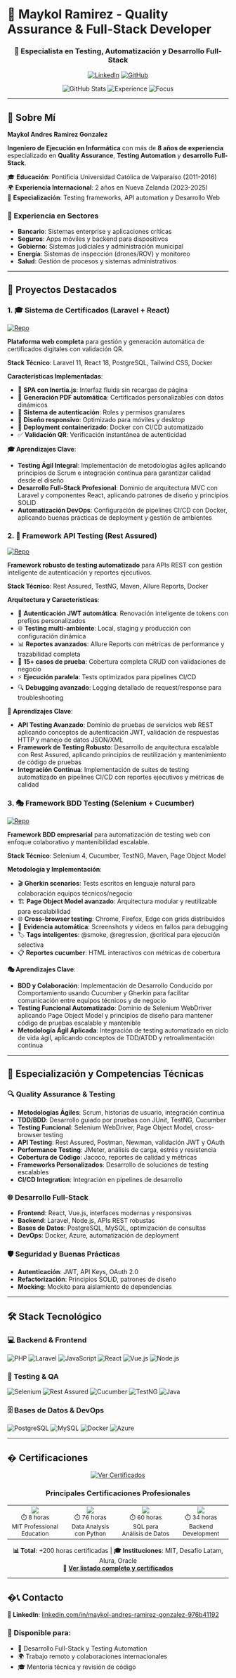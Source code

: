# 🎯 Maykol Ramirez - Quality Assurance & Full-Stack Developer

<div align="center">

### 🚀 Especialista en Testing, Automatización y Desarrollo Full-Stack

[![LinkedIn](https://img.shields.io/badge/LinkedIn-Connect-0077B5?style=for-the-badge&logo=linkedin)](https://www.linkedin.com/in/maykol-andres-ramirez-gonzalez-976b41192/)
[![GitHub](https://img.shields.io/badge/GitHub-Follow-181717?style=for-the-badge&logo=github)](https://github.com/AndresRG82)


![GitHub Stats](https://img.shields.io/badge/Repositories-37-blue?style=flat-square&logo=github)
![Experience](https://img.shields.io/badge/Experience-8%2B_Years-green?style=flat-square)
![Focus](https://img.shields.io/badge/Focus-QA_%26_Testing-orange?style=flat-square)

</div>

---

## 👋 Sobre Mí
**Maykol Andres Ramirez Gonzalez**

**Ingeniero de Ejecución en Informática** con más de **8 años de experiencia** especializado en **Quality Assurance**, **Testing Automation** y **desarrollo Full-Stack**. 

🎓 **Educación**: Pontificia Universidad Católica de Valparaíso (2011-2016)  
🌍 **Experiencia Internacional**: 2 años en Nueva Zelanda (2023-2025)  
🎯 **Especialización**: Testing frameworks, API automation y Desarrollo Web

### 💼 Experiencia en Sectores
- **Bancario**: Sistemas enterprise y aplicaciones críticas
- **Seguros**: Apps móviles y backend para dispositivos
- **Gobierno**: Sistemas judiciales y administración municipal
- **Energía**: Sistemas de inspección (drones/ROV) y monitoreo
- **Salud**: Gestión de procesos y sistemas administrativos

---

## 🚀 Proyectos Destacados

### 1. 🎓 Sistema de Certificados (Laravel + React)
[![Repo](https://img.shields.io/badge/GitHub-Repository-4CAF50?logo=github)](https://github.com/AndresRG82/certificados-public)

**Plataforma web completa** para gestión y generación automática de certificados digitales con validación QR.

**Stack Técnico**: Laravel 11, React 18, PostgreSQL, Tailwind CSS, Docker

**Características Implementadas**:
- 🎨 **SPA con Inertia.js**: Interfaz fluida sin recargas de página
- 📜 **Generación PDF automática**: Certificados personalizables con datos dinámicos
- 🔐 **Sistema de autenticación**: Roles y permisos granulares
- 📱 **Diseño responsivo**: Optimizado para móviles y desktop
- 🐳 **Deployment containerizado**: Docker con CI/CD automatizado
- ✅ **Validación QR**: Verificación instantánea de autenticidad

**🎓 Aprendizajes Clave**:
- **Testing Ágil Integral**: Implementación de metodologías ágiles aplicando principios de Scrum e integración continua para garantizar calidad desde el diseño
- **Desarrollo Full-Stack Profesional**: Dominio de arquitectura MVC con Laravel y componentes React, aplicando patrones de diseño y principios SOLID
- **Automatización DevOps**: Configuración de pipelines CI/CD con Docker, aplicando buenas prácticas de deployment y gestión de ambientes

### 2. 🧪 Framework API Testing (Rest Assured)
[![Repo](https://img.shields.io/badge/GitHub-Repository-FF6B35?logo=github)](https://github.com/AndresRG82/Rest-Assured-Certificados)

**Framework robusto de testing automatizado** para APIs REST con gestión inteligente de autenticación y reportes ejecutivos.

**Stack Técnico**: Rest Assured, TestNG, Maven, Allure Reports, Docker

**Arquitectura y Características**:
- 🔐 **Autenticación JWT automática**: Renovación inteligente de tokens con prefijos personalizados
- 🌐 **Testing multi-ambiente**: Local, staging y producción con configuración dinámica
- 📊 **Reportes avanzados**: Allure Reports con métricas de performance y trazabilidad completa
- 🧪 **15+ casos de prueba**: Cobertura completa CRUD con validaciones de negocio
- ⚡ **Ejecución paralela**: Tests optimizados para pipelines CI/CD
- 🔍 **Debugging avanzado**: Logging detallado de request/response para troubleshooting

**🔬 Aprendizajes Clave**:
- **API Testing Avanzado**: Dominio de pruebas de servicios web REST aplicando conceptos de autenticación JWT, validación de respuestas HTTP y manejo de datos JSON/XML
- **Framework de Testing Robusto**: Desarrollo de arquitectura escalable con Rest Assured, aplicando principios de reutilización y mantenimiento de código de pruebas
- **Integración Continua**: Implementación de suites de testing automatizado en pipelines CI/CD con reportes ejecutivos y métricas de calidad

### 3. 🎭 Framework BDD Testing (Selenium + Cucumber)
[![Repo](https://img.shields.io/badge/GitHub-Repository-9C27B0?logo=github)](https://github.com/AndresRG82/selenium-certificados)

**Framework BDD empresarial** para automatización de testing web con enfoque colaborativo y mantenibilidad escalable.

**Stack Técnico**: Selenium 4, Cucumber, TestNG, Maven, Page Object Model

**Metodología y Implementación**:
- 🎬 **Gherkin scenarios**: Tests escritos en lenguaje natural para colaboración equipos técnicos/negocio
- 🏗️ **Page Object Model avanzado**: Arquitectura modular y reutilizable para escalabilidad
- 🌐 **Cross-browser testing**: Chrome, Firefox, Edge con grids distribuidos
- 📸 **Evidencia automática**: Screenshots y videos en fallos para debugging
- 🏷️ **Tags inteligentes**: @smoke, @regression, @critical para ejecución selectiva
- 📋 **Reportes cucumber**: HTML interactivos con métricas de cobertura

**🎭 Aprendizajes Clave**:
- **BDD y Colaboración**: Implementación de Desarrollo Conducido por Comportamiento usando Cucumber y Gherkin para facilitar comunicación entre equipos técnicos y de negocio
- **Testing Funcional Automatizado**: Dominio de Selenium WebDriver aplicando Page Object Model y principios de diseño para mantener código de pruebas escalable y mantenible
- **Metodología Ágil Aplicada**: Integración de testing automatizado en ciclo de vida ágil, aplicando conceptos de TDD/ATDD y retroalimentación continua

---

## 🎯 Especialización y Competencias Técnicas

### 🔍 Quality Assurance & Testing
- **Metodologías Ágiles**: Scrum, historias de usuario, integración continua
- **TDD/BDD**: Desarrollo guiado por pruebas con JUnit, TestNG, Cucumber
- **Testing Funcional**: Selenium WebDriver, Page Object Model, cross-browser testing
- **API Testing**: Rest Assured, Postman, Newman, validación JWT y OAuth
- **Performance Testing**: JMeter, análisis de carga, estrés y resistencia
- **Cobertura de Código**: Jacoco, reportes de calidad y métricas
- **Frameworks Personalizados**: Desarrollo de soluciones de testing escalables
- **CI/CD Integration**: Integración en pipelines de desarrollo

### 🌐 Desarrollo Full-Stack
- **Frontend**: React, Vue.js, interfaces modernas y responsivas
- **Backend**: Laravel, Node.js, APIs REST robustas
- **Bases de Datos**: PostgreSQL, MySQL, optimización de consultas
- **DevOps**: Docker, Azure, automatización de deployment

### 🛡️ Seguridad y Buenas Prácticas
- **Autenticación**: JWT, API Keys, OAuth 2.0
- **Refactorización**: Principios SOLID, patrones de diseño
- **Mocking**: Mockito para aislamiento de dependencias

---

## 🛠️ Stack Tecnológico

### 💻 Backend & Frontend
![PHP](https://img.shields.io/badge/PHP-777BB4?logo=php) ![Laravel](https://img.shields.io/badge/Laravel-FF2D20?logo=laravel) ![JavaScript](https://img.shields.io/badge/JavaScript-F7DF1E?logo=javascript) ![React](https://img.shields.io/badge/React-61DAFB?logo=react) ![Vue.js](https://img.shields.io/badge/Vue.js-4FC08D?logo=vue.js) ![Node.js](https://img.shields.io/badge/Node.js-339933?logo=node.js)

### 🔬 Testing & QA
![Selenium](https://img.shields.io/badge/Selenium-43B02A?logo=selenium) ![Rest Assured](https://img.shields.io/badge/Rest_Assured-4CAF50) ![Cucumber](https://img.shields.io/badge/Cucumber-23D96C?logo=cucumber) ![TestNG](https://img.shields.io/badge/TestNG-FF9800) ![Java](https://img.shields.io/badge/Java-ED8B00?logo=java)

### 🗄️ Bases de Datos & DevOps  
![PostgreSQL](https://img.shields.io/badge/PostgreSQL-336791?logo=postgresql) ![MySQL](https://img.shields.io/badge/MySQL-4479A1?logo=mysql) ![Docker](https://img.shields.io/badge/Docker-2496ED?logo=docker) ![Azure](https://img.shields.io/badge/Azure-0078D4?logo=microsoft-azure)

---

## � Certificaciones

<div align="center">

[![Ver Certificados](https://img.shields.io/badge/📜_Ver_Todos_los_Certificados-200%2B_Horas-4CAF50?style=for-the-badge)](certificados.md)

### Principales Certificaciones Profesionales

<table>
<tr>
<td align="center" width="25%">
<img src="https://img.shields.io/badge/MIT-Transformación_Digital-A31F34?style=for-the-badge&logo=mit&logoColor=white" /><br/>
<sub>⏱️ 8 horas<br/>MIT Professional Education</sub>
</td>
<td align="center" width="25%">
<img src="https://img.shields.io/badge/Desafío_Latam-Python_Analysis-3776AB?style=for-the-badge&logo=python&logoColor=white" /><br/>
<sub>⏱️ 76 horas<br/>Data Analysis con Python</sub>
</td>
<td align="center" width="25%">
<img src="https://img.shields.io/badge/Desafío_Latam-SQL-4479A1?style=for-the-badge&logo=postgresql&logoColor=white" /><br/>
<sub>⏱️ 60 horas<br/>SQL para Análisis de Datos</sub>
</td>
<td align="center" width="25%">
<img src="https://img.shields.io/badge/Alura-Java_Developer-ED8B00?style=for-the-badge&logo=openjdk&logoColor=white" /><br/>
<sub>⏱️ 34 horas<br/>Backend Development</sub>
</td>
</tr>
</table>

**📊 Total**: +200 horas certificadas | **🎓 Instituciones**: MIT, Desafío Latam, Alura, Oracle  
**🔗 [Ver listado completo y certificados](certificados.md)**

</div>

---

## �📞 Contacto

**💼 LinkedIn**: [linkedin.com/in/maykol-andres-ramirez-gonzalez-976b41192](https://www.linkedin.com/in/maykol-andres-ramirez-gonzalez-976b41192/)

### 🎯 Disponible para:
- 🚀 Desarrollo Full-Stack y Testing Automation
- 🌍 Trabajo remoto y colaboraciones internacionales
- 🎓 Mentoría técnica y revisión de código
